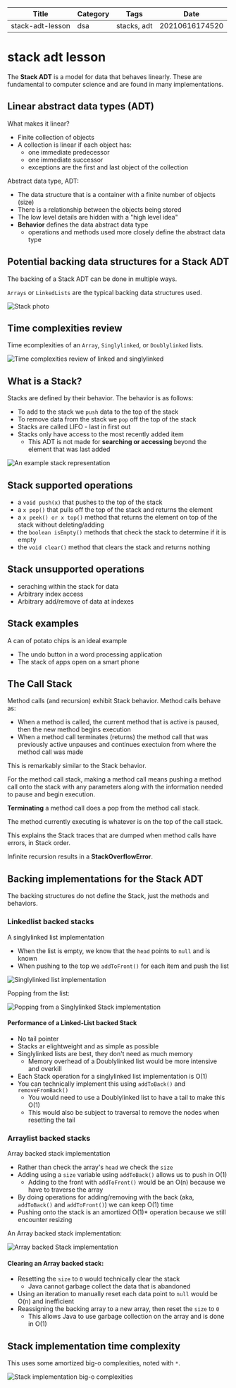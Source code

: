 |  Title | Category  | Tags  | Date |
| ------------ | ------------ | ------------ | ----|
| stack-adt-lesson | dsa  | stacks, adt  | 20210616174520 |

# stack adt lesson
The **Stack ADT** is a model for data that behaves linearly. These are fundamental
to computer science and are found in many implementations.

## Linear abstract data types (ADT)

What makes it linear?
* Finite collection of objects
* A collection is linear if each object has:
    * one immediate predecessor
    * one immediate successor
    * exceptions are the first and last object of the collection

Abstract data type, ADT:
* The data structure that is a container with a finite number of objects (size)
* There is a relationship between the objects being stored
* The low level details are hidden with a "high level idea"
* **Behavior** defines the data abstract data type
    * operations and methods used more closely define the abstract data type

## Potential backing data structures for a Stack ADT
The backing of a Stack ADT can be done in multiple ways.

`Arrays` or `LinkedLists` are the typical backing data structures used.


![Stack photo](./20210616181809-img-1.png)


## Time complexities review
Time ecomplexities of an `Array`, `Singlylinked`, or `Doublylinked` lists.


![Time complexities review of linked and singlylinked](./20210616183353-img-2.png)


## What is a Stack?
Stacks are defined by their behavior. The behavior is as follows:
* To add to the stack we `push` data to the top of the stack
* To remove data from the stack we `pop` off the top of the stack
* Stacks are called LIFO - last in first out
* Stacks only have access to the most recently added item
    * This ADT is not made for **searching or accessing** beyond the element that was last added


![An example stack representation](./20210616183711-img-3.png)

## Stack supported operations
* a `void push(x)` that pushes to the top of the stack
* a `x pop()` that pulls off the top of the stack and returns the element
* a `x peek() or x top()` method that returns the element on top of the stack without deleting/adding
* the `boolean isEmpty()` methods that check the stack to determine if it is empty
* the `void clear()` method that clears the stack and returns nothing

## Stack unsupported operations
* seraching within the stack for data
* Arbitrary index access
* Arbitrary add/remove of data at indexes

## Stack examples
A can of potato chips is an ideal example

* The undo button in a word processing application
* The stack of apps open on a smart phone

## The Call Stack
Method calls (and recursion) exhibit Stack behavior. Method calls behave as:
* When a method is called, the current method that is active is paused, then the new method begins execution
* When a method call terminates (returns) the method call that was previously active unpauses and continues exectuion from where the method call was made

This is remarkably similar to the Stack behavior.

For the method call stack, making a method call means pushing a method call
onto the stack with any parameters along with the information needed to pause and begin execution.

**Terminating** a method call does a pop from the method call stack.

The method currently executing is whatever is on the top of the call stack.

This explains the Stack traces that are dumped when method calls have errors, in Stack order.

Infinite recursion results in a **StackOverflowError**.

## Backing implementations for the Stack ADT
The backing structures do not define the Stack, just the methods and behaviors.

### Linkedlist backed stacks
A singlylinked list implementation
* When the list is empty, we know that the `head` points to `null` and is known
* When pushing to the top we `addToFront()` for each item and push the list


![Singlylinked list implementation](./20210616185325-img-4.png)

Popping from the list:


![Popping from a Singlylinked Stack implementation](./20210616185431-img-5.png)

#### Performance of a Linked-List backed Stack
* No tail pointer
* Stacks ar elightweight and as simple as possible
* Singlylinked lists are best, they don't need as much memory
    * Memory overhead of a Doublylinked list would be more intensive and overkill
* Each Stack operation for a singlylinked list implementation is O(1)
* You can technically implement this using `addToBack()` and `removeFromBack()`
    * You would need to use a Doublylinked list to have a tail to make this O(1)
    * This would also be subject to traversal to remove the nodes when resetting the tail

### Arraylist backed stacks
Array backed stack implementation
* Rather than check the array's `head` we check the `size`
* Adding using a `size` variable using `addToBack()` allows us to push in O(1)
    * Adding to the front with `addToFront()` would be an O(n) because we have to traverse the array
* By doing operations for adding/removing with the back (aka, `addToBack()` and `addToFront()`) we can keep O(1) time
* Pushing onto the stack is an amortized O(1)\* operation because we still encounter resizing

An Array backed stack implementation:


![Array backed Stack implementation](./20210616190139-img-6.png)

#### Clearing an Array backed stack:
* Resetting the `size` to `0` would technically clear the stack
    * Java cannot garbage collect the data that is abandoned
* Using an iteration to manually reset each data point to `null` would be O(n) and inefficient
* Reassigning the backing array to a new array, then reset the `size` to `0`
    * This allows Java to use garbage collection on the array and is done in O(1)

## Stack implementation time complexity
This uses some amortized big-o complexities, noted with `*`.


![Stack implementation big-o complexities](./20210616190512-img-23.png)

